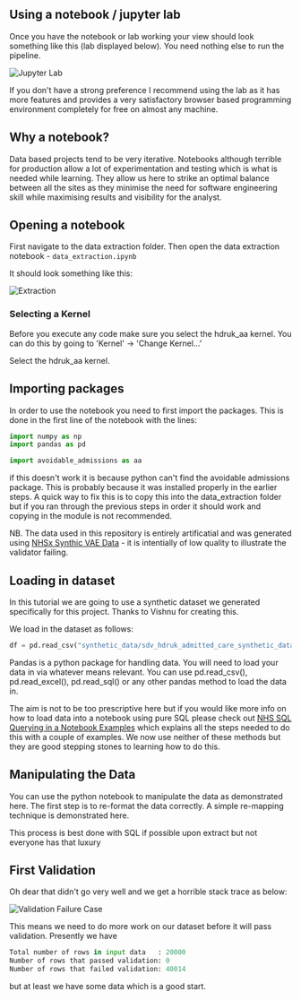 ## Using a notebook / jupyter lab

Once you have the notebook or lab working your view should look something like this (lab displayed below). You need nothing else to run the pipeline.

![Jupyter Lab](https://github.com/MattStammers/hdruk_avoidable_admissions_collaboration_docs/blob/main/docs/images/notebook.JPG?raw=true)

If you don't have a strong preference I recommend using the lab as it has more features and provides a very satisfactory browser based programming environment completely for free on almost any machine.

## Why a notebook?

Data based projects tend to be very iterative. Notebooks although terrible for production allow a lot of experimentation and testing which is what is needed while learning. They allow us here to strike an optimal balance between all the sites as they minimise the need for software engineering skill while maximising results and visibility for the analyst.

## Opening a notebook

First navigate to the data extraction folder. Then open the data extraction notebook - `data_extraction.ipynb`

It should look something like this:

![Extraction](https://github.com/MattStammers/hdruk_avoidable_admissions_collaboration_docs/blob/main/docs/images/extraction.JPG?raw=true)

### Selecting a Kernel

Before you execute any code make sure you select the hdruk_aa kernel. You can do this by going to 'Kernel' -> 'Change Kernel...'

Select the hdruk_aa kernel.

## Importing packages

In order to use the notebook you need to first import the packages. This is done in the first line of the notebook with the lines:

```python
import numpy as np
import pandas as pd

import avoidable_admissions as aa
```

if this doesn't work it is because python can't find the avoidable admissions package. This is probably because it was installed properly in the earlier steps. A quick way to fix this is to copy this into the data_extraction folder but if you ran through the previous steps in order it should work and copying in the module is not recommended.

NB. The data used in this repository is entirely artificatial and was generated using [NHSx Synthic VAE Data](https://github.com/nhsx/SynthVAE) - it is intentially of low quality to illustrate the validator failing.

## Loading in dataset

In this tutorial we are going to use a synthetic dataset we generated specifically for this project. Thanks to Vishnu for creating this.

We load in the dataset as follows:

```python
df = pd.read_csv("synthetic_data/sdv_hdruk_admitted_care_synthetic_data.csv", dtype=str)
```

Pandas is a python package for handling data. You will need to load your data in via whatever means relevant. You can use pd.read_csv(), pd.read_excel(), pd.read_sql() or any other pandas method to load the data in.

The aim is not to be too prescriptive here but if you would like more info on how to load data into a notebook using pure SQL please check out [NHS SQL Querying in a Notebook Examples](https://github.com/MattStammers/Life_Death_Python) which explains all the steps needed to do this with a couple of examples. We now use neither of these methods but they are good stepping stones to learning how to do this.

## Manipulating the Data

You can use the python notebook to manipulate the data as demonstrated here. The first step is to re-format the data correctly. A simple re-mapping technique is demonstrated here.

This process is best done with SQL if possible upon extract but not everyone has that luxury

## First Validation

Oh dear that didn't go very well and we get a horrible stack trace as below:

![Validation Failure Case](https://github.com/MattStammers/hdruk_avoidable_admissions_collaboration_docs/blob/main/docs/images/data_error.JPG?raw=true)

This means we need to do more work on our dataset before it will pass validation. Presently we have

```python
Total number of rows in input data   : 20000
Number of rows that passed validation: 0
Number of rows that failed validation: 40014
```

but at least we have some data which is a good start.

